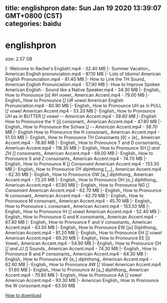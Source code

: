 
title: englishpron
date: Sun Jan 19 2020 13:39:07 GMT+0800 (CST)    
categories: baidu
---

# englishpron
size: 2.57 GB
 
 
|- Welcome to Rachel's English!.mp4 - 32.40 MB
|- Summer Vacation_ American English pronunciation.mp4 - 87.10 MB
|- Lots of Idioms! American English Pronunciation.mp4 - 81.40 MB
|- How to Link the TH Sound_ American English Pronunciation.mp4 - 57.90 MB
|- How to Improve Spoken American English - Sound like a Native Speaker.mp4 - 34.30 MB
|- English_ How to Pronounce [ɑ] AH vowel_ American Accent.mp4 - 79.00 MB
|- English_ How to Pronounce [_] UR vowel_ American English Pronunciation.mp4 - 80.90 MB
|- English_ How to Pronounce UH as in PULL [_] vowel_ American Accent.mp4 - 53.20 MB
|- English_ How to Pronounce UH as in BUTTER [_] vowel -- American Accent.mp4 - 58.60 MB
|- English_ How to Pronounce the Y [j] consonant_ American Accent.mp4 - 47.80 MB
|- English_ How to Pronounce the Schwa [_] -- American Accent.mp4 - 58.70 MB
|- English_ How to Pronounce the H consonant_ American Accent.mp4 - 51.50 MB
|- English_ How to Pronounce TH Consonants [θ] + [e]_ Ameircan Accent.mp4 - 78.80 MB
|- English_ How to Pronounce T and D consonants_ American Accent.mp4 - 118.30 MB
|- English_ How to Pronounce SH [_] and ZH [_] consonants_ American Accent.mp4 - 69.00 MB
|- English_ How to Pronounce S and Z consonants_ American Accent.mp4 - 74.70 MB
|- English_ How to Pronounce R [_] Consonant_ American Accent.mp4 - 133.30 MB
|- English_ How to Pronounce OY diphthong [__]_ American Accent.mp4 - 62.30 MB
|- English_ How to Pronounce OW [a_] diphthong_ American Accent.mp4 - 73.20 MB
|- English_ How to Pronounce OH [o_] diphthong_ American Accent.mp4 - 67.80 MB
|- English_ How to Pronounce NG [_] Consonant_ American Accent.mp4 - 62.70 MB
|- English_ How to Pronounce N consonant_ American Accent.mp4 - 42.70 MB
|- English_ How to Pronounce M consonant_ American Accent.mp4 - 45.70 MB
|- English_ How to Pronounce L consonant_ American Accent.mp4 - 153.50 MB
|- English_ How to Pronounce IH [_] vowel_ American Accent.mp4 - 52.40 MB
|- English_ How to Pronounce G and K consonants_ American Accent.mp4 - 67.40 MB
|- English_ How to Pronounce F and V consonants_ American Accent.mp4 - 63.50 MB
|- English_ How to Pronounce EW [ju] Diphthong_ American Accent.mp4 - 81.20 MB
|- English_ How to Pronounce EH [_] vowel_ American Accent.mp4 - 69.20 MB
|- English_ How to Pronounce EE [i] Vowel_ American Accent.mp4 - 54.90 MB
|- English_ How to Pronounce CH [_] and JJ [_] Sounds_ American Accent.mp4 - 74.30 MB
|- English_ How to Pronounce B and P consonants_ American Accent.mp4 - 64.30 MB
|- English_ How to Pronounce AY [e_] diphthong_ American Accent.mp4 - 62.60 MB
|- English_ How to Pronounce AW [_] Vowel_ American Accent.mp4 - 51.60 MB
|- English_ How to Pronounce AI [a_] diphthong_ American Accent.mp4 - 70.80 MB
|- English_ How to Pronounce AA [_] vowel_ American Accent.mp4 - 93.30 MB
|- American English_ How to Pronounce the W consonant.mp4 - 63.50 MB

[How to download](https://bpcam.bemobtrk.com/go/2ceec3aa-1ca2-46d6-b9ff-aaa5c184517c?jno=2143)
